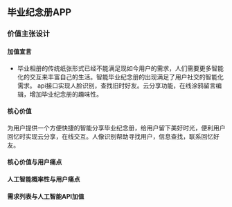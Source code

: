 ## 毕业纪念册APP


### 价值主张设计


#### 加值宣言
- 毕业相册的传统纸张形式已经不能满足现如今用户的需求，人们需要更多智能化的交互来丰富自己的生活。智能毕业纪念册的出现满足了用户社交的智能化需求。
api接口实现人脸识别，查找旧时好友。云分享功能，在线涂鸦留言编辑，增加毕业纪念册的趣味性。


#### 核心价值
为用户提供一个方便快捷的智能分享毕业纪念册，给用户留下美好时光，便利用户回忆时实现云分享，在线交互。人像识别帮助寻找用户，信息查找，联系回忆好友。

#### 核心价值与用户痛点


#### 人工智能概率性与用户痛点


#### 需求列表与人工智能API加值
